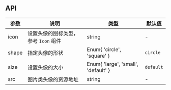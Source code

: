 ## API

| 参数 | 说明 | 类型 | 默认值 |
| --- | --- | --- | --- |
| icon | 设置头像的图标类型，参考 `Icon` 组件 | string | - |
| shape | 指定头像的形状 | Enum{ 'circle', 'square' } | `circle` |
| size | 设置头像的大小 | Enum{ 'large', 'small', 'default' } | `default` |
| src | 图片类头像的资源地址 | string | - |
